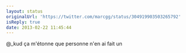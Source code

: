 ```yaml
---
layout: status
originalUrl: 'https://twitter.com/marcgg/status/304919903503265792'
isReply: true
date: 2013-02-22 11:45:44
---
```


@_kud ça m'étonne que personne n'en ai fait un
